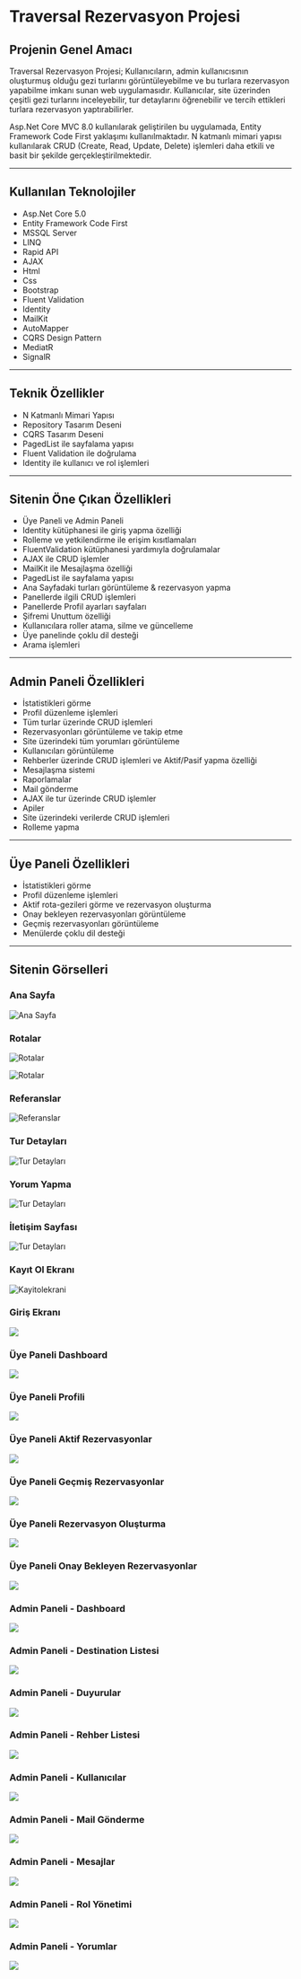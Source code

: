 # Traversal Rezervasyon Projesi

## Projenin Genel Amacı

Traversal Rezervasyon Projesi; Kullanıcıların, admin kullanıcısının oluşturmuş olduğu gezi turlarını görüntüleyebilme ve bu turlara rezervasyon yapabilme imkanı sunan web uygulamasıdır. Kullanıcılar, site üzerinden çeşitli gezi turlarını inceleyebilir, tur detaylarını öğrenebilir ve tercih ettikleri turlara rezervasyon yaptırabilirler.

Asp.Net Core MVC 8.0 kullanılarak geliştirilen bu uygulamada, Entity Framework Code First yaklaşımı kullanılmaktadır. N katmanlı mimari yapısı kullanılarak CRUD (Create, Read, Update, Delete) işlemleri daha etkili ve basit bir şekilde gerçekleştirilmektedir.

---

## Kullanılan Teknolojiler

- Asp.Net Core 5.0  
- Entity Framework Code First  
- MSSQL Server  
- LINQ  
- Rapid API  
- AJAX  
- Html  
- Css  
- Bootstrap  
- Fluent Validation  
- Identity  
- MailKit  
- AutoMapper  
- CQRS Design Pattern  
- MediatR  
- SignalR  

---

## Teknik Özellikler

- N Katmanlı Mimari Yapısı  
- Repository Tasarım Deseni  
- CQRS Tasarım Deseni  
- PagedList ile sayfalama yapısı  
- Fluent Validation ile doğrulama  
- Identity ile kullanıcı ve rol işlemleri  

---

## Sitenin Öne Çıkan Özellikleri

- Üye Paneli ve Admin Paneli  
- Identity kütüphanesi ile giriş yapma özelliği  
- Rolleme ve yetkilendirme ile erişim kısıtlamaları  
- FluentValidation kütüphanesi yardımıyla doğrulamalar  
- AJAX ile CRUD işlemler  
- MailKit ile Mesajlaşma özelliği  
- PagedList ile sayfalama yapısı  
- Ana Sayfadaki turları görüntüleme & rezervasyon yapma  
- Panellerde ilgili CRUD işlemleri  
- Panellerde Profil ayarları sayfaları  
- Şifremi Unuttum özelliği  
- Kullanıcılara roller atama, silme ve güncelleme  
- Üye panelinde çoklu dil desteği  
- Arama işlemleri  

---

## Admin Paneli Özellikleri

- İstatistikleri görme  
- Profil düzenleme işlemleri  
- Tüm turlar üzerinde CRUD işlemleri  
- Rezervasyonları görüntüleme ve takip etme  
- Site üzerindeki tüm yorumları görüntüleme  
- Kullanıcıları görüntüleme  
- Rehberler üzerinde CRUD işlemleri ve Aktif/Pasif yapma özelliği  
- Mesajlaşma sistemi  
- Raporlamalar  
- Mail gönderme  
- AJAX ile tur üzerinde CRUD işlemler  
- Apiler  
- Site üzerindeki verilerde CRUD işlemleri  
- Rolleme yapma  

---

## Üye Paneli Özellikleri

- İstatistikleri görme  
- Profil düzenleme işlemleri  
- Aktif rota-gezileri görme ve rezervasyon oluşturma  
- Onay bekleyen rezervasyonları görüntüleme  
- Geçmiş rezervasyonları görüntüleme  
- Menülerde çoklu dil desteği  

---

## Sitenin Görselleri

### Ana Sayfa
![Ana Sayfa](https://github.com/AOghuz/TraversalCoreProje/blob/master/TraversalCoreProje/wwwroot/Traversalgithubimages/site/default1.png)

### Rotalar
![Rotalar](https://github.com/AOghuz/TraversalCoreProje/blob/master/TraversalCoreProje/wwwroot/Traversalgithubimages/site/defaultdestination.png)

![Rotalar](https://github.com/AOghuz/TraversalCoreProje/blob/master/TraversalCoreProje/wwwroot/Traversalgithubimages/site/dest2.png)

### Referanslar
![Referanslar](https://github.com/AOghuz/TraversalCoreProje/blob/master/TraversalCoreProje/wwwroot/Traversalgithubimages/site/testimonial.png)

### Tur Detayları
![Tur Detayları](https://github.com/AOghuz/TraversalCoreProje/blob/master/TraversalCoreProje/wwwroot/Traversalgithubimages/site/turdetails.png)

### Yorum Yapma
![Tur Detayları](https://github.com/AOghuz/TraversalCoreProje/blob/master/TraversalCoreProje/wwwroot/Traversalgithubimages/site/turdetails2.png)

### İletişim Sayfası
![Tur Detayları](https://github.com/AOghuz/TraversalCoreProje/blob/master/TraversalCoreProje/wwwroot/Traversalgithubimages/uye/comment.png)

### Kayıt Ol Ekranı
![Kayitolekrani](https://github.com/AOghuz/TraversalCoreProje/blob/master/TraversalCoreProje/wwwroot/Traversalgithubimages/login/kayitol.png)

### Giriş Ekranı
![](https://github.com/AOghuz/TraversalCoreProje/blob/master/TraversalCoreProje/wwwroot/Traversalgithubimages/login/giris.png)

### Üye Paneli Dashboard
![](https://github.com/AOghuz/TraversalCoreProje/blob/master/TraversalCoreProje/wwwroot/Traversalgithubimages/uye/myprofile.png)

### Üye Paneli Profili
![](https://github.com/AOghuz/TraversalCoreProje/blob/master/TraversalCoreProje/wwwroot/Traversalgithubimages/uye/destination.png)

### Üye Paneli Aktif Rezervasyonlar
![](https://github.com/AOghuz/TraversalCoreProje/blob/master/TraversalCoreProje/wwwroot/Traversalgithubimages/uye/activreserv.png)

### Üye Paneli Geçmiş Rezervasyonlar
![](https://github.com/AOghuz/TraversalCoreProje/blob/master/TraversalCoreProje/wwwroot/Traversalgithubimages/uye/oldreserv.png)

### Üye Paneli Rezervasyon Oluşturma
![](https://github.com/AOghuz/TraversalCoreProje/blob/master/TraversalCoreProje/wwwroot/Traversalgithubimages/uye/newreserv.png)

### Üye Paneli Onay Bekleyen Rezervasyonlar
![](https://github.com/AOghuz/TraversalCoreProje/blob/master/TraversalCoreProje/wwwroot/Traversalgithubimages/uye/currentreserv.png)

### Admin Paneli - Dashboard
![](https://github.com/AOghuz/TraversalCoreProje/blob/master/TraversalCoreProje/wwwroot/Traversalgithubimages/admin/dashboard.png)

### Admin Paneli - Destination Listesi
![](https://github.com/AOghuz/TraversalCoreProje/blob/master/TraversalCoreProje/wwwroot/Traversalgithubimages/admin/destination.png)

### Admin Paneli - Duyurular
![](https://github.com/AOghuz/TraversalCoreProje/blob/master/TraversalCoreProje/wwwroot/Traversalgithubimages/admin/duyuru.png)

### Admin Paneli - Rehber Listesi
![](https://github.com/AOghuz/TraversalCoreProje/blob/master/TraversalCoreProje/wwwroot/Traversalgithubimages/admin/guides.png)

### Admin Paneli - Kullanıcılar
![](https://github.com/AOghuz/TraversalCoreProje/blob/master/TraversalCoreProje/wwwroot/Traversalgithubimages/admin/kullanicilar.png)

### Admin Paneli - Mail Gönderme
![](https://github.com/AOghuz/TraversalCoreProje/blob/master/TraversalCoreProje/wwwroot/Traversalgithubimages/admin/mail.png)

### Admin Paneli - Mesajlar
![](https://github.com/AOghuz/TraversalCoreProje/blob/master/TraversalCoreProje/wwwroot/Traversalgithubimages/admin/mesajlar.png)

### Admin Paneli - Rol Yönetimi
![](https://github.com/AOghuz/TraversalCoreProje/blob/master/TraversalCoreProje/wwwroot/Traversalgithubimages/admin/rol.png)

### Admin Paneli - Yorumlar
![](https://github.com/AOghuz/TraversalCoreProje/blob/master/TraversalCoreProje/wwwroot/Traversalgithubimages/admin/yorumlar.png)






